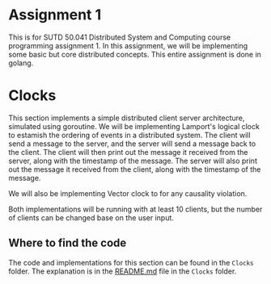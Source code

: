 # Assignment 1
This is for SUTD 50.041 Distributed System and Computing course programming assignment 1. In this assignment, we will be implementing some basic but core distributed concepts. This entire assignment is done in golang.

# Clocks

This section implements a simple distributed client server architecture, simulated using goroutine. We will be implementing Lamport's logical clock to estamish the ordering of events in a distributed system. The client will send a message to the server, and the server will send a message back to the client. The client will then print out the message it received from the server, along with the timestamp of the message. The server will also print out the message it received from the client, along with the timestamp of the message. 

We will also be implementing Vector clock to for any causality violation.

Both implementations will be running with at least 10 clients, but the number of clients can be changed base on the user input.

## Where to find the code
The code and implementations for this section can be found in the `Clocks` folder.
The explanation is in the [README.md](./Clocks/README.md) file in the `Clocks` folder.

